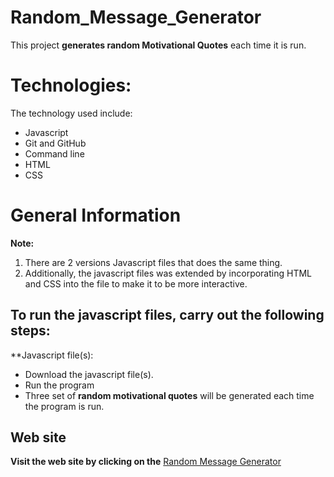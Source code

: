 # Random_Message_Generator
This project **generates random Motivational Quotes** each time it is run.
# Technologies:
The technology used include:
+ Javascript
+ Git and GitHub
+ Command line
+ HTML 
+ CSS

# General Information
**Note:**
1. There are 2 versions Javascript files that does the same thing. 
2. Additionally, the javascript files was extended by incorporating HTML and CSS into the file to make it to be more interactive. 

## **To run the javascript files, carry out the following steps:**
**Javascript file(s):
+ Download the javascript file(s).
+ Run the program
+ Three set of **random motivational quotes** will be generated each time the program is run.

## **Web site**
**Visit the web site by clicking on the** [Random Message Generator](https://28yg.github.io/Random_Message_Generator/)


